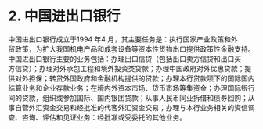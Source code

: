# 2. 中国进出口银行

中国进出口银行成立于1994 年4 月，其主要任务是：执行国家产业政策和外<br />
    贸政策，为扩大我国机电产品和成套设备等资本性货物出口提供政策性金融支持。<br />
    中国进出口银行主要的业务包括：办理出口信贷（包括出口卖方信贷和出口买<br />
    方信贷）；办理对外承包工程和境外投资类贷款；办理中国政府对外优惠贷款；提<br />
    供对外担保；转贷外国政府和金融机构提供的贷款；办理本行贷款项下的国际国内<br />
    结算业务和企业存款业务；在境内外资本市场、货币市场筹集资金；办理国际银行<br />
    间的贷款，组织或参加国际、国内银团贷款；从事人民币同业拆借和债券回购；从<br />
    事自营外汇资金交易和经批准的代客外汇资金交易；办理与本行业务相关的资信调<br />
  查、咨询、评估和见证业务：经批准或受委托的其他业务。